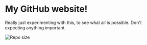 # My GitHub website!

Really just experimenting with this, to see what all is possible. Don't expecting anything important.

![Repo size](https://img.shields.io/github/repo-size/4uffin/4uffin.github.io?style=flat-square&label=Repository%20Size)
